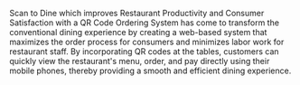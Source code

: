 Scan to Dine which improves Restaurant Productivity and Consumer Satisfaction with a QR Code Ordering System has come to transform the conventional dining experience by creating a web-based system that maximizes the order process for consumers and minimizes labor work for restaurant staff. 
By incorporating QR codes at the tables, customers can quickly view the restaurant's menu, order, and pay directly using their mobile phones, thereby providing a smooth and efficient dining experience.
